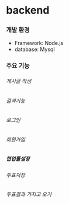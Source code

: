 # backend


### 개발 환경

- Framework: Node.js
- database: Mysql

### 주요 기능
###### 게시글 작성
###### 검색기능
###### 로그인
###### 회원가입
##### 협업툴설정
###### 투표저장
###### 투표결과 가지고 오기 
